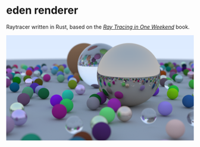 # eden renderer

Raytracer written in Rust, based on the [_Ray Tracing in One Weekend_](https://raytracing.github.io/) book.

![Final render image](image.png)

